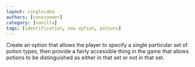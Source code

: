 ```yaml
---
layout: singleidea
authors: [conszoomer]
category: [vanilla]
tags: [identification, new option, potions]
---
```

Create an option that allows the player to specify a single particular set of potion types, then provide a fairly accessible thing in the game that allows potions to be distinguished as either in that set or not in that set.
